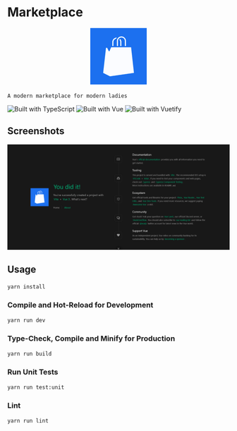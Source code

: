 # Marketplace

<p align="center">
    <img src="./src/assets/icons/marketplace-logo.png" alt="Marketplace logo" />

    A modern marketplace for modern ladies

</p>

![Built with TypeScript](https://img.shields.io/badge/TypeScript-007ACC?style=for-the-badge&logo=typescript&logoColor=white)
![Built with Vue](https://img.shields.io/badge/Vue.js-4FC08D.svg?style=for-the-badge&logo=vuedotjs&logoColor=white)
![Built with Vuetify](https://img.shields.io/badge/Vuetify-1867C0.svg?style=for-the-badge&logo=Vuetify&logoColor=white)

## Screenshots

![Homepage](./src/assets/images/marketplace-homepage.png)

## Usage

```sh
yarn install
```

### Compile and Hot-Reload for Development

```sh
yarn run dev
```

### Type-Check, Compile and Minify for Production

```sh
yarn run build
```

### Run Unit Tests

```sh
yarn run test:unit
```

### Lint

```sh
yarn run lint
```
